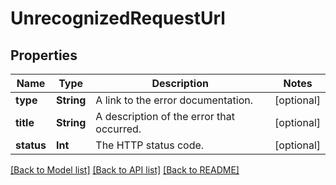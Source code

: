 # UnrecognizedRequestUrl

## Properties
Name | Type | Description | Notes
------------ | ------------- | ------------- | -------------
**type** | **String** | A link to the error documentation. | [optional] 
**title** | **String** | A description of the error that occurred. | [optional] 
**status** | **Int** | The HTTP status code. | [optional] 

[[Back to Model list]](../README.md#documentation-for-models) [[Back to API list]](../README.md#documentation-for-api-endpoints) [[Back to README]](../README.md)


